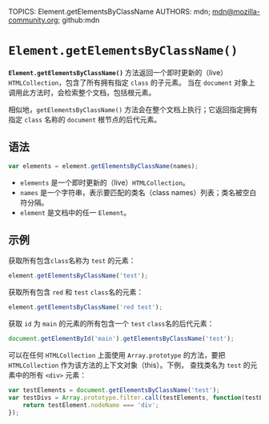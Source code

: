 TOPICS: Element.getElementsByClassName
AUTHORS: mdn; mdn@mozilla-community.org; github:mdn

# `Element.getElementsByClassName()`

**`Element.getElementsByClassName()`** 方法返回一个即时更新的（live） `HTMLCollection`，包含了所有拥有指定 `class` 的子元素。
当在 `document` 对象上调用此方法时，会检索整个文档，包括根元素。

相似地，`getElementsByClassName()` 方法会在整个文档上执行；它返回指定拥有指定 `class` 名称的 `document` 根节点的后代元素。

## 语法

```javascript
var elements = element.getElementsByClassName(names);
```

- `elements` 是一个即时更新的（live）`HTMLCollection`。
- `names` 是一个字符串，表示要匹配的类名（class names）列表；类名被空白符分隔。
- `element` 是文档中的任一 `Element`。

## 示例

获取所有包含`class`名称为 `test` 的元素：

```javascript
element.getElementsByClassName('test');
```

获取所有包含 `red` 和 `test` `class`名的元素：

```javascript
element.getElementsByClassName('red test');
```

获取 `id` 为 `main` 的元素的所有包含一个 `test` `class`名的后代元素：

```javascript
document.getElementById('main').getElementsByClassName('test');
```

可以在任何 `HTMLCollection` 上面使用 `Array.prototype` 的方法，要把 `HTMLCollection` 作为该方法的上下文对象（this）。下例，
查找类名为 `test` 的元素中的所有 `<div>` 元素：

```javascript
var testElements = document.getElementsByClassName('test');
var testDivs = Array.prototype.filter.call(testElements, function(testElement){
    return testElement.nodeName === 'div';
});
```
